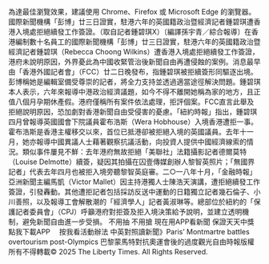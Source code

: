 為達最佳瀏覽效果，建議使用 Chrome、Firefox 或 Microsoft Edge 的瀏覽器。國際新聞機構「彭博」廿三日證實，駐港六年的英國籍政治暨經濟記者鍾碧琪遭香港入境處拒絕續發工作簽證。（取自記者鍾碧琪X）〔編譯孫宇青／綜合報導〕在香港編制數十名員工的國際新聞機構「彭博」廿三日證實，駐港六年的英國籍政治暨經濟記者鍾碧琪（Rebecca Choong Wilkins）遭香港入境處拒絕續發工作簽證，港府未說明原因，外界憂此為中國收緊管治後新聞自由再遭侵蝕的案例。消息最早由「香港外國記者會」（FCC）廿二日晚發布，指鍾碧琪被拒續簽形同驅逐出境。彭博稱她是編輯室備受尊崇的記者，將全力支持並透過適當途徑解決問題。鍾碧琪本人表示，六年來報導中港政治經濟議題，如今不得不離開她稱為家的地方，且正值八個月孕期休產假。港府僅稱所有案件依法處理，拒評個案。FCC直言此舉及拒絕說明原因，恐加劇對香港新聞自由受侵害的憂慮。「紐約時報」指出，鍾碧琪四月曾報導英國國會下院議員霍布浩斯（Wera Hobhouse）入境香港遭拒一事。霍布浩斯是香港主權移交以來，首位已抵港卻被拒絕入境的英國議員。去年十一月，她亦報導中國異議人士藉著觀察抗議活動，向投資人提供中國經濟線索的情況。類似事件屢見不鮮：去年港府無故拒絕「美聯社」法籍攝影記者德爾莫特（Louise Delmotte）續簽，疑因其拍攝在囚壹傳媒創辦人黎智英照片；「無國界記者」代表去年四月也被拒入境旁聽黎智英庭審。二○一八年十月，「金融時報」亞洲新聞主編馬凱（Victor Mallet）因主持港獨人士陳浩天演講，遭拒絕續發工作簽證，引發轟動。其他遭拒記者包括採訪反送中運動的日籍獨立記者幾石倫子、小川善照，以及報導工會解散潮的「經濟學人」記者黃淑琳等。總部位於紐約的「保護記者委員會」（CPJ）呼籲港府對拒簽及拒入境決策給予說明，並建立透明機制，避免新聞自由進一步受損。
    不用抽 不用搶 現在用APP看新聞 保證天天中獎　
    點我下載APP　
    按我看活動辦法
中英對照讀新聞》Paris’ Montmartre battles overtourism post-Olympics 巴黎蒙馬特對抗奧運會後的過度觀光自由時報版權所有不得轉載© 2025 The Liberty Times. All Rights Reserved.